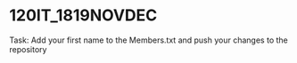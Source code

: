# 120IT_1819NOVDEC

Task:
Add your first name to the Members.txt and push your changes to the repository
